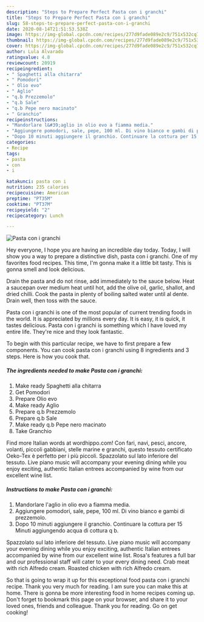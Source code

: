 ```yaml
---
description: "Steps to Prepare Perfect Pasta con i granchi"
title: "Steps to Prepare Perfect Pasta con i granchi"
slug: 58-steps-to-prepare-perfect-pasta-con-i-granchi
date: 2020-08-14T21:51:53.538Z
image: https://img-global.cpcdn.com/recipes/277d9fade089e2c9/751x532cq70/pasta-con-i-granchi-recipe-main-photo.jpg
thumbnail: https://img-global.cpcdn.com/recipes/277d9fade089e2c9/751x532cq70/pasta-con-i-granchi-recipe-main-photo.jpg
cover: https://img-global.cpcdn.com/recipes/277d9fade089e2c9/751x532cq70/pasta-con-i-granchi-recipe-main-photo.jpg
author: Lula Alvarado
ratingvalue: 4.8
reviewcount: 20919
recipeingredient:
- " Spaghetti alla chitarra"
- " Pomodori"
- " Olio evo"
- " Aglio"
- "q.b Prezzemolo"
- "q.b Sale"
- "q.b Pepe nero macinato"
- " Granchio"
recipeinstructions:
- "Mandorlare l&#39;aglio in olio evo a fiamma media."
- "Aggiungere pomodori, sale, pepe, 100 ml. Di vino bianco e gambi di prezzemolo."
- "Dopo 10 minuti aggiungere il granchio. Continuare la cottura per 15 Minuti aggiungendo acqua di cottura q b."
categories:
- Recipe
tags:
- pasta
- con
- i

katakunci: pasta con i 
nutrition: 235 calories
recipecuisine: American
preptime: "PT35M"
cooktime: "PT37M"
recipeyield: "2"
recipecategory: Lunch

---
```



![Pasta con i granchi](https://img-global.cpcdn.com/recipes/277d9fade089e2c9/751x532cq70/pasta-con-i-granchi-recipe-main-photo.jpg)

Hey everyone, I hope you are having an incredible day today. Today, I will show you a way to prepare a distinctive dish, pasta con i granchi. One of my favorites food recipes. This time, I'm gonna make it a little bit tasty. This is gonna smell and look delicious.

Drain the pasta and do not rinse, add immediately to the sauce below. Heat a saucepan over medium heat until hot, add the olive oil, garlic, shallot, and dried chilli. Cook the pasta in plenty of boiling salted water until al dente. Drain well, then toss with the sauce.

Pasta con i granchi is one of the most popular of current trending foods in the world. It is appreciated by millions every day. It is easy, it is quick, it tastes delicious. Pasta con i granchi is something which I have loved my entire life. They're nice and they look fantastic.


To begin with this particular recipe, we have to first prepare a few components. You can cook pasta con i granchi using 8 ingredients and 3 steps. Here is how you cook that.

<!--inarticleads1-->

##### The ingredients needed to make Pasta con i granchi:

1. Make ready  Spaghetti alla chitarra
1. Get  Pomodori
1. Prepare  Olio evo
1. Make ready  Aglio
1. Prepare q.b Prezzemolo
1. Prepare q.b Sale
1. Make ready q.b Pepe nero macinato
1. Take  Granchio


Find more Italian words at wordhippo.com! Con fari, navi, pesci, ancore, volanti, piccoli gabbiani, stelle marine e granchi, questo tessuto certificato Oeko-Tex è perfetto per i più piccoli. Spazzolato sul lato inferiore del tessuto. Live piano music will accompany your evening dining while you enjoy exciting, authentic Italian entrees accompanied by wine from our excellent wine list. 

<!--inarticleads2-->

##### Instructions to make Pasta con i granchi:

1. Mandorlare l&#39;aglio in olio evo a fiamma media.
1. Aggiungere pomodori, sale, pepe, 100 ml. Di vino bianco e gambi di prezzemolo.
1. Dopo 10 minuti aggiungere il granchio. Continuare la cottura per 15 Minuti aggiungendo acqua di cottura q b.


Spazzolato sul lato inferiore del tessuto. Live piano music will accompany your evening dining while you enjoy exciting, authentic Italian entrees accompanied by wine from our excellent wine list. Rosa&#39;s features a full bar and our professional staff will cater to your every dining need. Crab meat with rich Alfredo cream. Roasted chicken with rich Alfredo cream. 

So that is going to wrap it up for this exceptional food pasta con i granchi recipe. Thank you very much for reading. I am sure you can make this at home. There is gonna be more interesting food in home recipes coming up. Don't forget to bookmark this page on your browser, and share it to your loved ones, friends and colleague. Thank you for reading. Go on get cooking!
